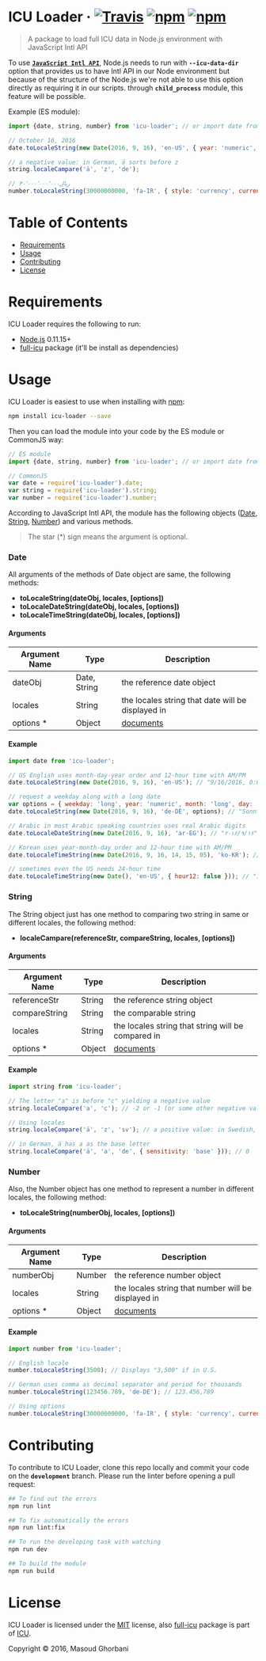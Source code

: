 # ICU Loader &middot; [![Travis](https://img.shields.io/travis/msudgh/icu-loader.svg?style=flat-square)](https://travis-ci.org/msudgh/icu-loader) [![npm](https://img.shields.io/npm/v/icu-loader.svg?style=flat-square)](https://www.npmjs.com/package/icu-loader) [![npm](https://img.shields.io/npm/l/icu-loader.svg?style=flat-square)](https://www.npmjs.com/package/icu-loader)
> A package to load full ICU data in Node.js environment with JavaScript Intl API

To use [**`JavaScript Intl API`**][8], Node.js needs to run with **`--icu-data-dir`** option that provides us to have Intl API in our Node environment but because of the structure of the Node.js we're not able to use this option directly as requiring it in our scripts. through **`child_process`** module, this feature will be possible.

Example (ES module):
```js
import {date, string, number} from 'icu-loader'; // or import date from 'icu-loader;

// October 16, 2016
date.toLocaleString(new Date(2016, 9, 16), 'en-US', { year: 'numeric', month: 'long', day: 'numeric' });

// a negative value: in German, ä sorts before z
string.localeCampare('ä', 'z', 'de');

// ‎ریال۳۰٬۰۰۰٬۰۰۰٬۰۰۰
number.toLocaleString(30000000000, 'fa-IR', { style: 'currency', currency: 'IRR' });
```
# Table of Contents
  * [Requirements](#requirements)
  * [Usage](#usage)
  * [Contributing](#contributing)
  * [License](#license)
  
# Requirements
ICU Loader requires the following to run:
  * [Node.js][1] 0.11.15+
  * [full-icu][2] package (it'll be install as dependencies)

# Usage
ICU Loader is easiest to use when installing with [npm][4]:
```bash
npm install icu-loader --save
```
Then you can load the module into your code by the ES module or CommonJS way:
```js
// ES module
import {date, string, number} from 'icu-loader'; // or import date from 'icu-loader;

// CommonJS
var date = require('icu-loader').date;
var string = require('icu-loader').string;
var number = require('icu-loader').number;
```
According to JavaScript Intl API, the module has the following objects ([Date](#date), [String](#string), [Number](#number)) and various methods.
> The star (*) sign means the argument is optional.

### Date
All arguments of the methods of Date object are same, the following methods:
  * **toLocaleString(dateObj, locales, [options])**
  * **toLocaleDateString(dateObj, locales, [options])**
  * **toLocaleTimeString(dateObj, locales, [options])**

#### Arguments
| Argument Name        | Type                      | Description                                       |
| -------------------- | ------------------------- | ------------------------------------------------- |
| dateObj              | Date, String              | the reference date object                         |
| locales              | String                    | the locales string that date will be displayed in |
| options *            | Object                    | [documents][5]                                    |

#### Example
```js
import date from 'icu-loader';

// US English uses month-day-year order and 12-hour time with AM/PM
date.toLocaleString(new Date(2016, 9, 16), 'en-US'); // "9/16/2016, 0:00:00 PM"

// request a weekday along with a long date
var options = { weekday: 'long', year: 'numeric', month: 'long', day: 'numeric' };
date.toLocaleString(new Date(2016, 9, 16), 'de-DE', options); // "Sonntag, 16. Oktober 2016"

// Arabic in most Arabic speaking countries uses real Arabic digits
date.toLocaleDateString(new Date(2016, 9, 16), 'ar-EG'); // "۲۰۱۶/۹/۱۶"

// Korean uses year-month-day order and 12-hour time with AM/PM
date.toLocaleTimeString(new Date(2016, 9, 16, 14, 15, 05), 'ko-KR'); // "오후 2:15:05"

// sometimes even the US needs 24-hour time
date.toLocaleTimeString(new Date(), 'en-US', { hour12: false })); // "19:00:00"
```

### String
The String object just has one method to comparing two string in same or different locales, the following method:
  * **localeCampare(referenceStr, compareString, locales, [options])**

#### Arguments
| Argument Name        | Type           | Description                                        |
| -------------------- | -------------- | -------------------------------------------------- |
| referenceStr         | String         | the reference string object                        |
| compareString        | String         | the comparable string                              |
| locales              | String         | the locales string that string will be compared in |
| options *            | Object         | [documents][6]                                     |

#### Example
```js
import string from 'icu-loader';

// The letter "a" is before "c" yielding a negative value
string.localeCompare('a', 'c'); // -2 or -1 (or some other negative value)

// Using locales
string.localeCompare('ä', 'z', 'sv'); // a positive value: in Swedish, ä sorts after z

// in German, ä has a as the base letter
string.localeCompare('ä', 'a', 'de', { sensitivity: 'base' })); // 0
```

### Number
Also, the Number object has one method to represent a number in different locales, the following method:
  * **toLocaleString(numberObj, locales, [options])**

#### Arguments
| Argument Name        | Type                      | Description                                         |
| -------------------- | ------------------------- | --------------------------------------------------- |
| numberObj            | Number                    | the reference number object                         |
| locales              | String                    | the locales string that number will be displayed in |
| options *            | Object                    | [documents][5]                                      |

#### Example
```js
import number from 'icu-loader';

// English locale
number.toLocaleString(3500); // Displays "3,500" if in U.S.

// German uses comma as decimal separator and period for thousands
number.toLocaleString(123456.789, 'de-DE'); // 123.456,789

// Using options
number.toLocaleString(30000000000, 'fa-IR', { style: 'currency', currency: 'IRR' }) // ‎ریال۳۰٬۰۰۰٬۰۰۰٬۰۰۰
```

# Contributing
To contribute to ICU Loader, clone this repo locally and commit your code on the **`development`** branch. Please run the linter before opening a pull request:
```bash
## To find out the errors
npm run lint

## To fix automatically the errors
npm run lint:fix

## To run the developing task with watching
npm run dev

## To build the module
npm run build 
```

# License
ICU Loader is licensed under the [MIT][7] license, also [full-icu][2] package is part of [ICU][3].

Copyright © 2016, Masoud Ghorbani

  [1]: https://nodejs.org/api/cli.html#cli_icu_data_dir_file/
  [2]: https://www.npmjs.com/package/full-icu/
  [3]: http://site.icu-project.org/
  [4]: https://www.npmjs.com/
  [5]: https://developer.mozilla.org/en-US/docs/Web/JavaScript/Reference/Global_Objects/Date/toLocaleString#Parameters
  [6]: https://developer.mozilla.org/en-US/docs/Web/JavaScript/Reference/Global_Objects/String/localeCampare#Parameters
  [7]: https://msudgh.mit-license.org/
  [8]: https://developer.mozilla.org/en/docs/Web/JavaScript/Reference/Global_Objects/Intl